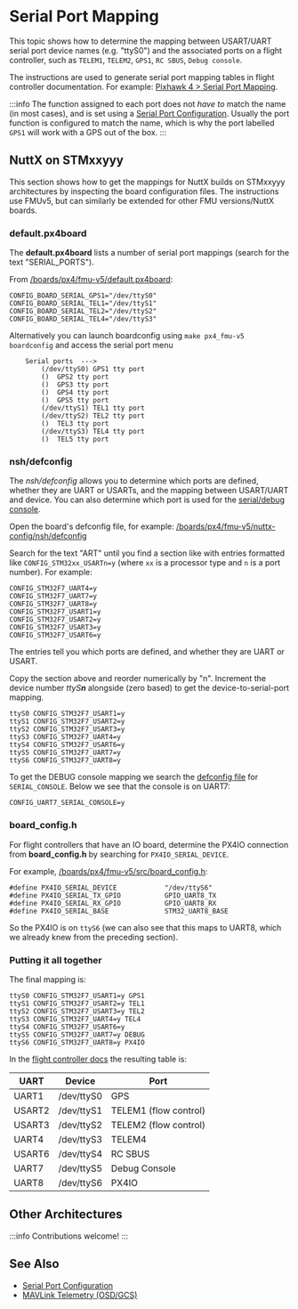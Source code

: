 # Serial Port Mapping

This topic shows how to determine the mapping between USART/UART serial port device names (e.g. "ttyS0") and the associated ports on a flight controller, such as `TELEM1`, `TELEM2`, `GPS1`, `RC SBUS`, `Debug console`.

The instructions are used to generate serial port mapping tables in flight controller documentation.
For example: [Pixhawk 4 > Serial Port Mapping](../flight_controller/pixhawk4.md#serial-port-mapping).

:::info
The function assigned to each port does not _have to_ match the name (in most cases), and is set using a [Serial Port Configuration](../peripherals/serial_configuration.md).
Usually the port function is configured to match the name, which is why the port labelled `GPS1` will work with a GPS out of the box.
:::

## NuttX on STMxxyyy

<!-- instructions from DavidS here: https://github.com/PX4/PX4-user_guide/pull/672#issuecomment-598198434 -->

This section shows how to get the mappings for NuttX builds on STMxxyyy architectures by inspecting the board configuration files.
The instructions use FMUv5, but can similarly be extended for other FMU versions/NuttX boards.

### default.px4board

The **default.px4board** lists a number of serial port mappings (search for the text "SERIAL_PORTS").

From [/boards/px4/fmu-v5/default.px4board](https://github.com/PX4/PX4-Autopilot/blob/main/boards/px4/fmu-v5/default.px4board):

```
CONFIG_BOARD_SERIAL_GPS1="/dev/ttyS0"
CONFIG_BOARD_SERIAL_TEL1="/dev/ttyS1"
CONFIG_BOARD_SERIAL_TEL2="/dev/ttyS2"
CONFIG_BOARD_SERIAL_TEL4="/dev/ttyS3"
```

Alternatively you can launch boardconfig using `make px4_fmu-v5 boardconfig` and access the serial port menu

```
    Serial ports  --->
        (/dev/ttyS0) GPS1 tty port
        ()  GPS2 tty port
        ()  GPS3 tty port
        ()  GPS4 tty port
        ()  GPS5 tty port
        (/dev/ttyS1) TEL1 tty port
        (/dev/ttyS2) TEL2 tty port
        ()  TEL3 tty port
        (/dev/ttyS3) TEL4 tty port
        ()  TEL5 tty port
```

### nsh/defconfig

The _nsh/defconfig_ allows you to determine which ports are defined, whether they are UART or USARTs, and the mapping between USART/UART and device.
You can also determine which port is used for the [serial/debug console](../debug/system_console.md).

Open the board's defconfig file, for example: [/boards/px4/fmu-v5/nuttx-config/nsh/defconfig](https://github.com/PX4/PX4-Autopilot/blob/main/boards/px4/fmu-v5/nuttx-config/nsh/defconfig#L215-L221)

Search for the text "ART" until you find a section like with entries formatted like `CONFIG_STM32xx_USARTn=y` (where `xx` is a processor type and `n` is a port number).
For example:

```
CONFIG_STM32F7_UART4=y
CONFIG_STM32F7_UART7=y
CONFIG_STM32F7_UART8=y
CONFIG_STM32F7_USART1=y
CONFIG_STM32F7_USART2=y
CONFIG_STM32F7_USART3=y
CONFIG_STM32F7_USART6=y
```

The entries tell you which ports are defined, and whether they are UART or USART.

Copy the section above and reorder numerically by "n".
Increment the device number _ttyS**n**_ alongside (zero based) to get the device-to-serial-port mapping.

```
ttyS0 CONFIG_STM32F7_USART1=y
ttyS1 CONFIG_STM32F7_USART2=y
ttyS2 CONFIG_STM32F7_USART3=y
ttyS3 CONFIG_STM32F7_UART4=y
ttyS4 CONFIG_STM32F7_USART6=y
ttyS5 CONFIG_STM32F7_UART7=y
ttyS6 CONFIG_STM32F7_UART8=y
```

To get the DEBUG console mapping we search the [defconfig file](https://github.com/PX4/PX4-Autopilot/blob/main/boards/px4/fmu-v5/nuttx-config/nsh/defconfig#L212) for `SERIAL_CONSOLE`.
Below we see that the console is on UART7:

```
CONFIG_UART7_SERIAL_CONSOLE=y
```

### board_config.h

For flight controllers that have an IO board, determine the PX4IO connection from **board_config.h** by searching for `PX4IO_SERIAL_DEVICE`.

For example, [/boards/px4/fmu-v5/src/board_config.h](https://github.com/PX4/PX4-Autopilot/blob/main/boards/px4/fmu-v5/src/board_config.h#L59):

```
#define PX4IO_SERIAL_DEVICE            "/dev/ttyS6"
#define PX4IO_SERIAL_TX_GPIO           GPIO_UART8_TX
#define PX4IO_SERIAL_RX_GPIO           GPIO_UART8_RX
#define PX4IO_SERIAL_BASE              STM32_UART8_BASE
```

So the PX4IO is on `ttyS6` (we can also see that this maps to UART8, which we already knew from the preceding section).

### Putting it all together

The final mapping is:

```
ttyS0 CONFIG_STM32F7_USART1=y GPS1
ttyS1 CONFIG_STM32F7_USART2=y TEL1
ttyS2 CONFIG_STM32F7_USART3=y TEL2
ttyS3 CONFIG_STM32F7_UART4=y TEL4
ttyS4 CONFIG_STM32F7_USART6=y
ttyS5 CONFIG_STM32F7_UART7=y DEBUG
ttyS6 CONFIG_STM32F7_UART8=y PX4IO
```

In the [flight controller docs](../flight_controller/pixhawk4.md#serial-port-mapping) the resulting table is:

| UART   | Device     | Port                                     |
| ------ | ---------- | ---------------------------------------- |
| UART1  | /dev/ttyS0 | GPS                                      |
| USART2 | /dev/ttyS1 | TELEM1 (flow control) |
| USART3 | /dev/ttyS2 | TELEM2 (flow control) |
| UART4  | /dev/ttyS3 | TELEM4                                   |
| USART6 | /dev/ttyS4 | RC SBUS                                  |
| UART7  | /dev/ttyS5 | Debug Console                            |
| UART8  | /dev/ttyS6 | PX4IO                                    |

## Other Architectures

:::info
Contributions welcome!
:::

## See Also

- [Serial Port Configuration](../peripherals/serial_configuration.md)
- [MAVLink Telemetry (OSD/GCS)](../peripherals/mavlink_peripherals.md)
